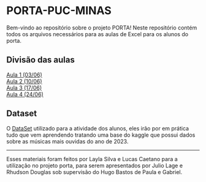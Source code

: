 # PORTA-PUC-MINAS

Bem-vindo ao repositório sobre o projeto PORTA! Neste repositório contém todos os arquivos necessários para as aulas de Excel para os alunos do porta.

## Divisão das aulas

[Aula 1 (03/06)](https://github.com/LRCaetanoM/PORTA-PUC-MINAS/tree/main/Aula%201)  
[Aula 2 (10/06)](https://github.com/LRCaetanoM/PORTA-PUC-MINAS/tree/main/Aula%202)  
[Aula 3 (17/06)](https://github.com/LRCaetanoM/PORTA-PUC-MINAS/tree/main/Aula%203)  
[Aula 4 (24/06)](https://github.com/LRCaetanoM/PORTA-PUC-MINAS/tree/main/Aula%204)  

## Dataset

O [DataSet](https://www.kaggle.com/datasets/nelgiriyewithana/top-spotify-songs-2023) utilizado para a atividade dos alunos, eles irão por em prática tudo que vem aprendendo tratando uma base do kaggle que possui dados sobre as músicas mais ouvidas do ano de 2023.

---

Esses materiais foram feitos por Layla Silva e Lucas Caetano para a utilização no projeto porta, para serem apresentados por Julio Lage e Rhudson Douglas sob supervisão do Hugo Bastos de Paula e Gabriel.
